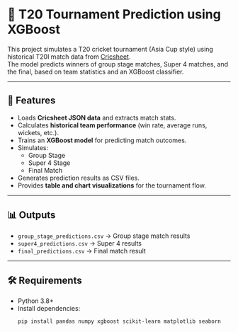 # 🏏 T20 Tournament Prediction using XGBoost

This project simulates a T20 cricket tournament (Asia Cup style) using historical T20I match data from [Cricsheet](https://cricsheet.org/).  
The model predicts winners of group stage matches, Super 4 matches, and the final, based on team statistics and an XGBoost classifier.

---

## 📌 Features
- Loads **Cricsheet JSON data** and extracts match stats.
- Calculates **historical team performance** (win rate, average runs, wickets, etc.).
- Trains an **XGBoost model** for predicting match outcomes.
- Simulates:
  - Group Stage
  - Super 4 Stage
  - Final Match
- Generates prediction results as CSV files.
- Provides **table and chart visualizations** for the tournament flow.

---

## 📊 Outputs
- `group_stage_predictions.csv` → Group stage match results  
- `super4_predictions.csv` → Super 4 results  
- `final_predictions.csv` → Final match result  

---

## 🛠️ Requirements
- Python 3.8+
- Install dependencies:
  ```bash
  pip install pandas numpy xgboost scikit-learn matplotlib seaborn

